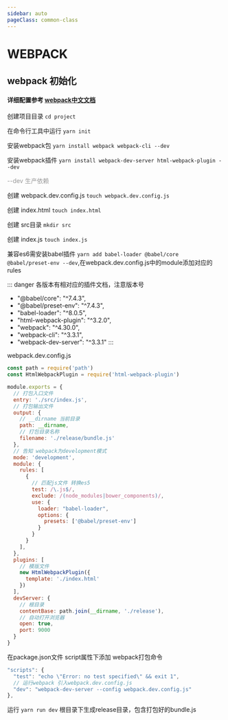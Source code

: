 ```yaml
---
sidebar: auto
pageClass: common-class
---
```


# WEBPACK

## webpack 初始化
#### 详细配置参考 [webpack中文文档](https://www.webpackjs.com/concepts/)

创建项目目录  `cd project`

在命令行工具中运行 `yarn init`

安装webpack包 `yarn install webpack webpack-cli --dev`

安装webpack插件 `yarn install webpack-dev-server html-webpack-plugin --dev`

<font color=#999>--dev 生产依赖</font>

创建 webpack.dev.config.js `touch webpack.dev.config.js`

创建 index.html `touch index.html`

创建 src目录 `mkdir src`

创建 index.js `touch index.js`


兼容es6需安装babel插件 `yarn add babel-loader @babel/core @babel/preset-env --dev`,在webpack.dev.config.js中的module添加对应的rules

::: danger
各版本有相对应的插件文档，注意版本号
- "@babel/core": "^7.4.3",
- "@babel/preset-env": "^7.4.3",
- "babel-loader": "^8.0.5",
- "html-webpack-plugin": "^3.2.0",
- "webpack": "^4.30.0",
- "webpack-cli": "^3.3.1",
- "webpack-dev-server": "^3.3.1"
:::

webpack.dev.config.js
``` js
const path = require('path')
const HtmlWebpackPlugin = require('html-webpack-plugin')

module.exports = {
  // 打包入口文件
  entry: './src/index.js',
  // 打包输出文件
  output: {
    // __dirname 当前目录
    path: __dirname,
    // 打包目录名称
    filename: './release/bundle.js'
  },
  // 告知 webpack为development模式
  mode: 'development',
  module: {
    rules: [
      {
        // 匹配js文件 转换es5
        test: /\.js$/,
        exclude: /(node_modules|bower_components)/,
        use: {
          loader: "babel-loader",
          options: {
            presets: ['@babel/preset-env']
          }
        }
      }
    ],
  },
  plugins: [
    // 模版文件
    new HtmlWebpackPlugin({
      template: './index.html'
    })
  ],
  devServer: {
    // 根目录
    contentBase: path.join(__dirname, './release'),
    // 自动打开浏览器
    open: true,
    port: 9000
  }
}
```

在package.json文件 script属性下添加 webpack打包命令
``` js
"scripts": {
  "test": "echo \"Error: no test specified\" && exit 1",
  // 运行webpack 引入webpack.dev.config.js
  "dev": "webpack-dev-server --config webpack.dev.config.js"
},
```

运行 `yarn run dev` 根目录下生成release目录，包含打包好的bundle.js